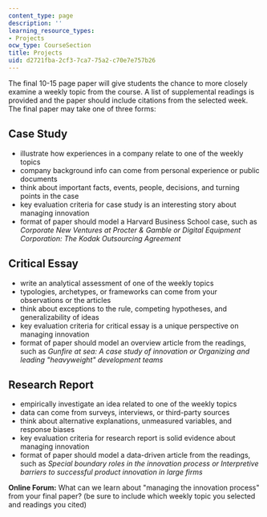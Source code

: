 ```yaml
---
content_type: page
description: ''
learning_resource_types:
- Projects
ocw_type: CourseSection
title: Projects
uid: d2721fba-2cf3-7ca7-75a2-c70e7e757b26
---
```


The final 10-15 page paper will give students the chance to more closely examine a weekly topic from the course. A list of supplemental readings is provided and the paper should include citations from the selected week. The final paper may take one of three forms:

Case Study
----------

*   illustrate how experiences in a company relate to one of the weekly topics
*   company background info can come from personal experience or public documents
*   think about important facts, events, people, decisions, and turning points in the case
*   key evaluation criteria for case study is an interesting story about managing innovation
*   format of paper should model a Harvard Business School case, such as _Corporate New Ventures at Procter & Gamble or Digital Equipment Corporation: The Kodak Outsourcing Agreement_

Critical Essay
--------------

*   write an analytical assessment of one of the weekly topics
*   typologies, archetypes, or frameworks can come from your observations or the articles
*   think about exceptions to the rule, competing hypotheses, and generalizability of ideas
*   key evaluation criteria for critical essay is a unique perspective on managing innovation
*   format of paper should model an overview article from the readings, such as _Gunfire at sea: A case study of innovation or Organizing and leading "heavyweight" development teams_

Research Report
---------------

*   empirically investigate an idea related to one of the weekly topics
*   data can come from surveys, interviews, or third-party sources
*   think about alternative explanations, unmeasured variables, and response biases
*   key evaluation criteria for research report is solid evidence about managing innovation
*   format of paper should model a data-driven article from the readings, such as _Special boundary roles in the innovation process or Interpretive barriers to successful product innovation in large firms_

**Online Forum:** What can we learn about "managing the innovation process" from your final paper? (be sure to include which weekly topic you selected and readings you cited)